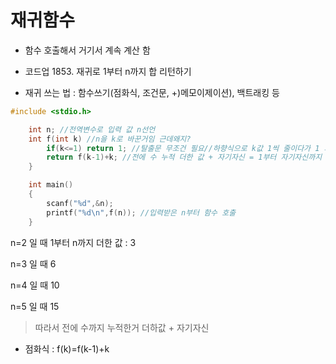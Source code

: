 # 재귀함수

- 함수 호출해서 거기서 계속 계산 함

- 코드업 1853. 재귀로 1부터 n까지 합 리턴하기

- 재귀 쓰는 법 : 함수쓰기(점화식, 조건문, +)메모이제이션), 백트래킹 등

```C
#include <stdio.h>

    int n; //전역변수로 입력 값 n선언
    int f(int k) //n을 k로 바꾼거임 근데왜지?
        if(k<=1) return 1; //탈출문 무조건 필요//하향식으로 k값 1씩 줄이다가 1 되면 1부터 더해주는거
        return f(k-1)+k; //전에 수 누적 더한 값 + 자기자신 = 1부터 자기자신까지 더한 값
    }

    int main()
    {
        scanf("%d",&n);
        printf("%d\n",f(n)); //입력받은 n부터 함수 호출
    }

```

n=2 일 때 1부터 n까지 더한 값 : 
3

n=3 일 때 
6

n=4 일 때 
10

n=5 일 때 
15

> 따라서 전에 수까지 누적한거 더하값 + 자기자신

- 점화식 : f(k)=f(k-1)+k


